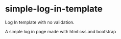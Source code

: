 # simple-log-in-template
Log In template with no validation.

A simple log in page made with html css and bootstrap
